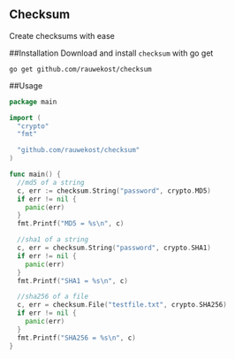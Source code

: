 Checksum
--------

Create checksums with ease

##Installation
Download and install <code>checksum</code> with go get

```
go get github.com/rauwekost/checksum
```

##Usage
```go
package main

import (
  "crypto"
  "fmt"

  "github.com/rauwekost/checksum"
)

func main() {
  //md5 of a string
  c, err := checksum.String("password", crypto.MD5)
  if err != nil {
    panic(err)
  }
  fmt.Printf("MD5 = %s\n", c)

  //sha1 of a string
  c, err = checksum.String("password", crypto.SHA1)
  if err != nil {
    panic(err)
  }
  fmt.Printf("SHA1 = %s\n", c)

  //sha256 of a file
  c, err = checksum.File("testfile.txt", crypto.SHA256)
  if err != nil {
    panic(err)
  }
  fmt.Printf("SHA256 = %s\n", c)
}

```